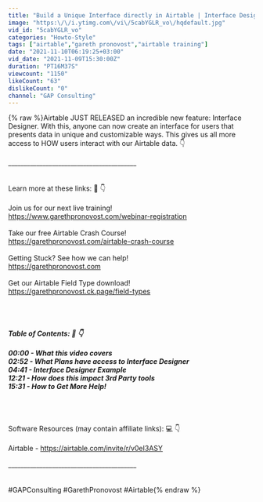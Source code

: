 ```yaml
---
title: "Build a Unique Interface directly in Airtable | Interface Designer"
image: "https:\/\/i.ytimg.com\/vi\/5cabYGLR_vo\/hqdefault.jpg"
vid_id: "5cabYGLR_vo"
categories: "Howto-Style"
tags: ["airtable","gareth pronovost","airtable training"]
date: "2021-11-10T06:19:25+03:00"
vid_date: "2021-11-09T15:30:00Z"
duration: "PT16M37S"
viewcount: "1150"
likeCount: "63"
dislikeCount: "0"
channel: "GAP Consulting"
---
```

{% raw %}Airtable JUST RELEASED an incredible new feature: Interface Designer. With this, anyone can now create an interface for users that presents data in unique and customizable ways. This gives us all more access to HOW users interact with our Airtable data. 👇<br /><br />_________________________________________ <br /><br /><br />Learn more at these links: 🔗 👇<br /><br />Join us for our next live training!<br /><a rel="nofollow" target="blank" href="https://www.garethpronovost.com/webinar-registration">https://www.garethpronovost.com/webinar-registration</a><br /><br />Take our free Airtable Crash Course!<br /><a rel="nofollow" target="blank" href="https://garethpronovost.com/airtable-crash-course">https://garethpronovost.com/airtable-crash-course</a><br /><br />Getting Stuck? See how we can help!<br /><a rel="nofollow" target="blank" href="https://garethpronovost.com">https://garethpronovost.com</a><br /><br />Get our Airtable Field Type download!<br /><a rel="nofollow" target="blank" href="https://garethpronovost.ck.page/field-types">https://garethpronovost.ck.page/field-types</a><br /><br />_________________________________________<br /><br /><br />Table of Contents: 📖 👇<br /><br />00:00 - What this video covers<br />02:52 - What Plans have access to Interface Designer<br />04:41 - Interface Designer Example<br />12:21 - How does this impact 3rd Party tools<br />15:31 - How to Get More Help!<br /><br />_________________________________________<br /><br /><br />Software Resources (may contain affiliate links): 💻 👇<br /><br />Airtable - <a rel="nofollow" target="blank" href="https://airtable.com/invite/r/v0eI3ASY">https://airtable.com/invite/r/v0eI3ASY</a><br /><br />_________________________________________<br /><br /><br />#GAPConsulting #GarethPronovost #Airtable{% endraw %}
